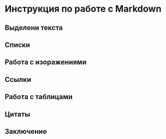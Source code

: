 # Инструкция по работе с Markdown

## Выделени текста

## Списки

## Работа с изоражениями

## Ссылки

## Работа с таблицами

## Цитаты

## Заключение

